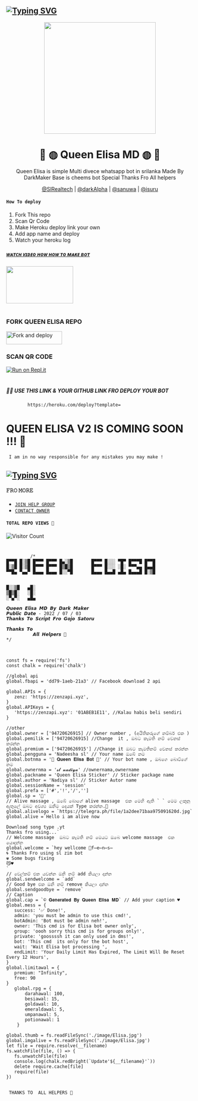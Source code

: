 ## [![Typing SVG](https://readme-typing-svg.herokuapp.com?font=Rockstar-ExtraBold&color=FF00FF&lines=𝚆𝙴𝙻𝙲𝙾𝙼𝙴+𝚃𝙾+𝚀𝚄𝙴𝙴𝙽+𝙴𝙻𝙸𝚂𝙰+𝚆𝙰+𝙱𝙾𝚃+𝚁𝙴𝙿𝙾.;𝙲𝚁𝙴𝙰𝚃𝙴𝙳+𝙱𝚈+𝙳𝙰𝚁𝙺+𝙼𝙰𝙺𝙴𝚁+𝙾𝙵𝙲;𝚃𝙷𝙸𝚂+𝙸𝚂+𝙰+𝚂𝙸𝙼𝙿𝙻𝙴+𝙱𝙾𝚃;𝙰𝙽𝙳+𝙸𝙽𝙲𝙻𝚄𝙳𝙴+𝙼𝙾𝚁𝙴+𝙵𝙴𝙰𝚃𝚄𝚁𝙴𝚂;𝘛𝘏𝘈𝘕𝘒𝘚+𝘍𝘙𝘖+𝘝𝘐𝘚𝘐𝘛𝘐𝘕𝘎+𝘔𝘠+𝘎𝘐𝘛)](https://git.io/typing-svg)

<div align="center">
  <img src="https://i.ibb.co/ZWctf3M/Queen-Elisa-Git-Lo-Go.jpg" width="300" height="300">
  
# 🧚 ◍ Queen Elisa MD ◍ 🧚
<div align="center">
Queen Elisa is simple Multi divece whatsapp bot in srilanka Made By DarkMaker Base is cheems bot Special Thanks Fro All helpers
  
 [@SlRealtech]() | [@darkAlpha]() | [@sanuwa]() | [@isuru]() 

<div align="left">

#### ```How To deploy ```
1. Fork This repo
2. Scan Qr Code 
3. Make Heroku deploy link your own 
4. Add app name and deploy 
5. Watch your heroku log 

##### [ᴡᴀᴛᴄʜ ᴠɪᴅᴇᴏ ʜᴏᴡ ʜᴏᴡ ᴛᴏ ᴍᴀᴋᴇ ʙᴏᴛ](https://youtu.be/wXovNeqOHSo)


<div align="left">
  <img src="https://telegra.ph/file/30f0019baa0dc2715c62d.jpg" width="180" height="100ll">
  
# 
### FORK QUEEN ELISA REPO
 <p align="left">
<a href="https://github.com/DarkMakerofc/Queen-Elisa-MD-V2/fork"><img align="center" src="https://i.imgur.com/t1fC4oE.jpeg" alt="Fork and deploy" height="35" width="150" /></a>

### SCAN QR CODE 
[![Run on Repl.it](https://repl.it/badge/github/quiec/whatsasena)](https://replit.com/@mrnimaofc/Queen-Elisa-MD?v=1?outputonly=1&lite=1#index.js)
# 
##### 🧑‍💻 USE THIS LINK & YOUR GITHUB LINK FRO DEPLOY YOUR BOT
            https://heroku.com/deploy?template=
# 
# 
# QUEEN ELISA V2 IS COMING SOON !!! 👸

``` I am in no way responsible for any mistakes you may make !```
## [![Typing SVG](https://readme-typing-svg.herokuapp.com?font=Rockstar-ExtraBold&color=FFFF00&lines=If+you+think+this+bot+is+not+good;deploy+another+bot+you+like;If+you+become+Question+about+bot;join+our+Whatsapp+support+group;to+solve+it+♥️)](https://git.io/typing-svg)
#### 𝙵𝚁𝙾 𝙼𝙾𝚁𝙴 
+ [`𝙹𝙾𝙸𝙽 𝙷𝙴𝙻𝙿 𝙶𝚁𝙾𝚄𝙿`](https://chat.whatsapp.com/KYvD0uan1KKLUSTtMHV9vi) 
+ [`𝙲𝙾𝙽𝚃𝙰𝙲𝚃 𝙾𝚆𝙽𝙴𝚁`](https://wa.me/94715166712?text=From_Queen_Elisa_Md_Repo💃)

#### ```TOTAL REPO VIEWS 🧚```
![Visitor Count](https://profile-counter.glitch.me/DarkMakerofc/count.svg)
# 
# 
# 
 
 ```
          /*
 █▀▀█ █░▒█ █▀▀▀ █▀▀▀ █▄░▒█       █▀▀▀ █░░░ ▀█▀ █▀▀▀█ █▀▀█      
 █░▒█ █░▒█ █▀▀▀ █▀▀▀ █▒█▒█       █▀▀▀ █░░░ ░█░ ▀▀▀▄▄ █▄▄█      
 ▀▀█▄ ▀▄▄▀ █▄▄▄ █▄▄▄ █░░▀█       █▄▄▄ █▄▄█ ▄█▄ █▄▄▄█ █░▒█      


 █░░▒█   ▄█░
 ▒█▒█░   ░█░
 ░▀▄▀░   ▄█▄
 
 𝙌𝙪𝙚𝙚𝙣 𝙀𝙡𝙞𝙨𝙖 𝙈𝘿 𝘽𝙮 𝘿𝙖𝙧𝙠 𝙈𝙖𝙠𝙚𝙧 
 𝙋𝙪𝙗𝙡𝙞𝙘 𝘿𝙖𝙩𝙚 - 2022 / 07 / 03 
 𝙏𝙝𝙖𝙣𝙠𝙨 𝙏𝙤 𝙎𝙘𝙧𝙞𝙥𝙩 𝙁𝙧𝙤 𝙂𝙤𝙟𝙤 𝙎𝙖𝙩𝙤𝙧𝙪
 
 𝙏𝙝𝙖𝙣𝙠𝙨 𝙏𝙤
           𝘼𝙡𝙡 𝙃𝙚𝙡𝙥𝙚𝙧𝙨 💞
*/



const fs = require('fs')
const chalk = require('chalk')

//global api
global.fbapi = 'dd79-1aeb-21a3' // Facebook download 2 api

global.APIs = {
	zenz: 'https://zenzapi.xyz', 
}
global.APIKeys = {
	'https://zenzapi.xyz': '01ABEB1E11', //Kalau habis beli sendiri
}

//other
global.owner = ['94720626915] // Owner number , (අයිතිකරුගේ නම්බර් එක )
global.pemilik = ['94720626915] //Change  it , ඔබට කැමති නම් වෙනස් කරන්න
global.premium = ['94720626915'] //Change it ඔබට කැමතිනම් වෙනස් කරන්න 
global.pengguna = 'Nadeesha sl' // Your name ඔබේ නම 
global.botnma = '💃 𝐐𝐮𝐞𝐞𝐧 𝐄𝐥𝐢𝐬𝐚 𝐁𝐨𝐭 💃' // Your bot name , ඔබගෙ බොට්ගේ නම 
global.ownernma = '𝓼𝓵 𝓷𝓪𝓭𝓲𝔂𝓪' //ownernama,ownername
global.packname = 'Queen Elisa Sticker' // Sticker package name 
global.author = 'Nadiya sl' // Sticker Autor name 
global.sessionName = 'session'
global.prefa = ['#','!','/',''] 
global.sp = '🔵'
// Alive massage , ඔබේ බොගේ alive massage  එක මෙහි ඇති ` ` මෙම ලකුනු ඇතුලේ ඔබට අවශ්‍ය ඔනිම දෙයක් Type කරන්න.💃
global.alivelogo = `https://telegra.ph/file/1a2dee71baa975091620d.jpg`
global.alive =`Hello i am alive now

Download song type .yt 
Thanks fro using...`
// Welcome massage  ඔබට කැමති නම් මෙයට ඔබෙ welcome massage  එක යොදන්න 
global.welcome = `hey wellcome 🙂f̶e̶n̶s̶
🌀 Thanks Fro using sl zim bot
✾ Some bugs fixing
😼♥️
`
// වෙල්කම් එක යවන්න ඔනි නම් add කියලා දාන්න 
global.sendwelcome = `add`
// Good bye එක ඔනි නම් remove කියලා දාන්න
global.sendgoodbye = `remove`
// Caption 
global.cap = `© 𝐆𝐞𝐧𝐞𝐫𝐚𝐭𝐞𝐝 𝐁𝐲 𝐐𝐮𝐞𝐞𝐧 𝐄𝐥𝐢𝐬𝐚 𝐌𝐃` // Add your caption ♥ 
global.mess = {
    success: '✅ Done!',
    admin: 'you must be admin to use this cmd!',
    botAdmin: 'Bot must be admin neh!',
    owner: 'This cmd is for Elisa bot owner only',
    group: 'oooh sorry this cmd is for groups only!',
    private: 'goossssh it can only used in dms!',
    bot: 'This cmd  its only for the bot host',
    wait: 'Wait Elisa bot processing ',
    endLimit: 'Your Daily Limit Has Expired, The Limit Will Be Reset Every 12 Hours',
}
global.limitawal = {
    premium: "Infinity", 
    free: 90 
}
    global.rpg = {
        darahawal: 100,
        besiawal: 15,
        goldawal: 10,
        emeraldawal: 5,
        umpanawal: 5,
        potionawal: 1
     }    

global.thumb = fs.readFileSync('./image/Elisa.jpg')
global.imgalive = fs.readFileSync('./image/Elisa.jpg')
let file = require.resolve(__filename)
fs.watchFile(file, () => {
	fs.unwatchFile(file)
	console.log(chalk.redBright(`Update'${__filename}'`))
	delete require.cache[file]
	require(file)
})


```
``` THANKS TO  ALL HELPERS 💞```
  
